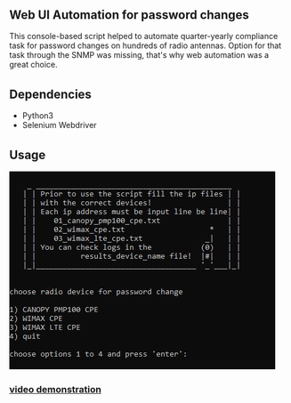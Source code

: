 ######  <h2> Web UI Automation for password changes
 
This console-based script helped to automate quarter-yearly compliance task for password changes on hundreds of radio antennas. Option for that task through the SNMP was missing, that's why web automation was a great choice.

######  <h2> Dependencies

* Python3
* Selenium Webdriver

######  <h2> Usage

<img src="files/radio.JPG">

<h3><a href="https://arturfatkul.github.io/webautomation-4radio-antennas/">video demonstration</a></h3>



